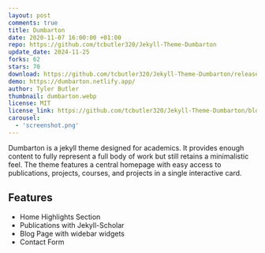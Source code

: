 ```yaml
---
layout: post
comments: true
title: Dumbarton
date: 2020-11-07 16:00:00 +01:00
repo: https://github.com/tcbutler320/Jekyll-Theme-Dumbarton
update_date: 2024-11-25
forks: 62
stars: 70
download: https://github.com/tcbutler320/Jekyll-Theme-Dumbarton/releases/latest
demo: https://dumbarton.netlify.app/
author: Tyler Butler
thumbnail: dumbarton.webp
license: MIT
license_link: https://github.com/tcbutler320/Jekyll-Theme-Dumbarton/blob/master/LICENSE.txt
carousel:
  - 'screenshot.png'
---
```


Dumbarton is a jekyll theme designed for academics. It provides enough content to fully represent a full body of work but still retains a minimalistic feel. The  theme features a central homepage with easy access to publications, projects, courses, and projects in a single interactive card.

## Features

* Home Highlights Section
* Publications with Jekyll-Scholar
* Blog Page with widebar widgets
* Contact Form
